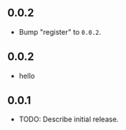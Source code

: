 ## 0.0.2

 - Bump "register" to `0.0.2`.

## 0.0.2

 - hello

## 0.0.1

* TODO: Describe initial release.
